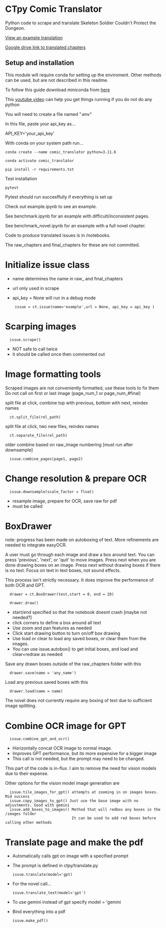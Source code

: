 # CTpy Comic Translator

Python code to scrape and translate Skeleton Soldier Couldn't Protect the Dungeon.

[View an example translation](/final_chapters/example.pdf)

[Google drive link to translated chapters](https://drive.google.com/drive/folders/1svq-2SuqnTngff66doalNcpf7AWxJE8g?usp=drive_link)


## Setup and installation

This module will require conda for setting up the enviroment. 
Other methods can be used, but are not described in this readme.

To follow this guide download miniconda from [here](https://docs.conda.io/projects/miniconda/en/latest/)

This [youtube video](https://www.youtube.com/watch?v=XCvgyvBFjyM) can help you get things running if you do not do any python

You will need to create a file named ".env"

In this file, paste your api_key as...

   API_KEY='your_api_key'

With conda on your system path run...

    conda create --name comic_translator python=3.11.6

    conda activate comic_translator

    pip install -r requirements.txt

Test installation

    pytest

Pytest should run succesffully if everything is set up

Check out example.ipynb to see an example.

See benchmark.ipynb for an example with difficult/inconsistent pages.

See benchmark_novel.ipynb for an example with a full novel chapter.

Code to produce translated issues is in /notebooks. 

The raw_chapters and final_chapters for these are not committed.

# Initialize issue class

 - name determines the name in raw_ and final_chapters
 - url only used in scrape
 - api_key = None will run in a debug mode

        issue = ct.issue(name='example',url = None, api_key = api_key )

# Scarping images

      issue.scrape() 

 - NOT safe to call twice
 - it should be called once then commented out
  
# Image formatting tools

 Scraped images are not conveniently formatted, use these tools to fix them
 Do not call on first or last image (page_num_1 or page_num_#final)

 split file at click, combine top with previous, bottom with next, reindex names

      ct.split_file(rel_path)

 split file at click, two new files, reindex names

      ct.separate_file(rel_path) 

 older combine based on raw_image numbering [must run after downsample]

      issue.combine_pages(page1, page2)


# Change resolution & prepare OCR

      issue.downsample(scale_factor = float)

   - resample image, prepare for OCR, save raw for pdf
   - must be called

# BoxDrawer

note: progress has been made on autoboxing of text. More refinements are needed to integrate easyOCR.

A user must go through each image and draw a box around text.
You can press 'previous', 'next', or 'quit' to move images.
Press next when you are done drawing boxes on an image.
Press next without drawing boxes if there is no text.
Focus on text in text boxes, not sound effects.

This process isn't strictly necessary. It does improve the performance of both OCR and GPT. 

      drawer = ct.BoxDrawer(test,start = 0, end = 20)

      drawer.draw()

 - start/end specified so that the notebook doesnt crash [maybe not needed?]
 - click corners to define a box around all text
 - Use zoom and pan features as needed
 - Click start drawing button to turn on/off box drawing
 - Use load or clear to load any saved boxes, or clear them from the images.
 - You can use issue.autobox() to get initial boxes, and load and clear+redraw as needed

Save any drawn boxes outside of the raw_chapters folder with this

      drawer.save(name = 'any_name')

Load any previous saved boxes with this

      drawer.load(name = name)

The novel does not currently require any boxing of text due to sufficient image splitting.

# Combine OCR image for GPT

      issue.combine_gpt_and_ocr()

   - Horizontally concat OCR image to normal image.
   - Improves GPT performance, but its more expensive for a bigger image
   - This call is not needed, but the prompt may need to be changed.

This part of the code is in-flux. I aim to remove the need for vision models due to their expense.

Other options for the vision model image generation are

      issue.tile_images_for_gpt() attempts at zooming in on images boxes. Mid success
      issue.copy_images_to_gpt() Just use the base image with no adjustments. Good with gemini
      issue.add_boxes_to_images() Method that will redbox any boxes in the /images folder
                                  It can be used to add red boxes before calling other methods

# Translate page and make the pdf

   - Automatically calls gpt on image with a specified prompt
   - The prompt is defined in ctpy/translate.py 

         issue.translate(model='gpt)

   - For the novel call...

         issue.translate_text(model='gpt')

   - To use gemini instead of gpt specify model = 'gemini
   - Bind everything into a pdf

         issue.make_pdf()

